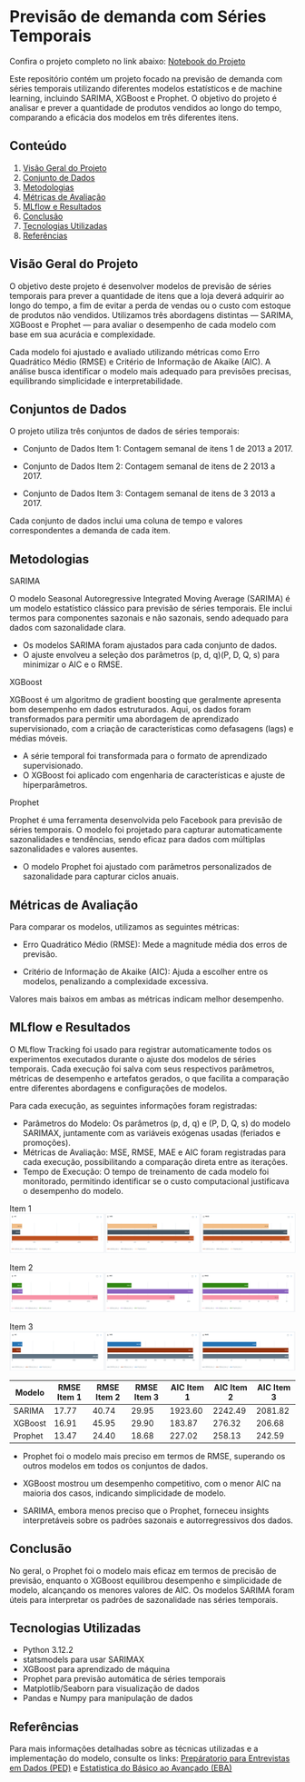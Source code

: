 # Previsão de demanda com Séries Temporais

Confira o projeto completo no link abaixo:
[Notebook do Projeto](https://github.com/WiiniSilva/Previsao_de_Demanda/blob/main/Notebook/Previsão_Demanda.ipynb)

Este repositório contém um projeto focado na previsão de demanda com séries temporais utilizando diferentes modelos estatísticos e de machine learning, incluindo SARIMA, XGBoost e Prophet. O objetivo do projeto é analisar e prever a quantidade de produtos vendidos ao longo do tempo, comparando a eficácia dos modelos em três diferentes itens.


## Conteúdo

1. [Visão Geral do Projeto](#Visão-Geral-do-Projeto)
2. [Conjunto de Dados](#Conjunto-de-Dados)
3. [Metodologias](#Metodologias)
4. [Métricas de Avaliação](#Métricas-de-Avaliação)
5. [MLflow e Resultados](#MLflow-e-Resultados)
6. [Conclusão](#Conclusão)
7. [Tecnologias Utilizadas](#Tecnologias-Utilizadas)
8. [Referências](#referências)

## Visão Geral do Projeto

O objetivo deste projeto é desenvolver modelos de previsão de séries temporais para prever a quantidade de itens que a loja deverá adquirir ao longo do tempo, a fim de evitar a perda de vendas ou o custo com estoque de produtos não vendidos. Utilizamos três abordagens distintas — SARIMA, XGBoost e Prophet — para avaliar o desempenho de cada modelo com base em sua acurácia e complexidade.

Cada modelo foi ajustado e avaliado utilizando métricas como Erro Quadrático Médio (RMSE) e Critério de Informação de Akaike (AIC). A análise busca identificar o modelo mais adequado para previsões precisas, equilibrando simplicidade e interpretabilidade.

## Conjuntos de Dados

O projeto utiliza três conjuntos de dados de séries temporais:

* Conjunto de Dados Item 1: Contagem semanal de itens 1 de 2013 a 2017.

* Conjunto de Dados Item 2: Contagem semanal de itens de 2 2013 a 2017.

* Conjunto de Dados Item 3: Contagem semanal de itens de 3 2013 a 2017.

Cada conjunto de dados inclui uma coluna de tempo e valores correspondentes a demanda de cada item.

## Metodologias

SARIMA

O modelo Seasonal Autoregressive Integrated Moving Average (SARIMA) é um modelo estatístico clássico para previsão de séries temporais. Ele inclui termos para componentes sazonais e não sazonais, sendo adequado para dados com sazonalidade clara.

* Os modelos SARIMA foram ajustados para cada conjunto de dados.
* O ajuste envolveu a seleção dos parâmetros (p, d, q)(P, D, Q, s) para minimizar o AIC e o RMSE.


XGBoost

XGBoost é um algoritmo de gradient boosting que geralmente apresenta bom desempenho em dados estruturados. Aqui, os dados foram transformados para permitir uma abordagem de aprendizado supervisionado, com a criação de características como defasagens (lags) e médias móveis.

* A série temporal foi transformada para o formato de aprendizado supervisionado.
* O XGBoost foi aplicado com engenharia de características e ajuste de hiperparâmetros.


Prophet

Prophet é uma ferramenta desenvolvida pelo Facebook para previsão de séries temporais. O modelo foi projetado para capturar automaticamente sazonalidades e tendências, sendo eficaz para dados com múltiplas sazonalidades e valores ausentes.

* O modelo Prophet foi ajustado com parâmetros personalizados de sazonalidade para capturar ciclos anuais.

## Métricas de Avaliação

Para comparar os modelos, utilizamos as seguintes métricas:

* Erro Quadrático Médio (RMSE): Mede a magnitude média dos erros de previsão.

* Critério de Informação de Akaike (AIC): Ajuda a escolher entre os modelos, penalizando a complexidade excessiva.

Valores mais baixos em ambas as métricas indicam melhor desempenho.

## MLflow e Resultados

O MLflow Tracking foi usado para registrar automaticamente todos os experimentos executados durante o ajuste dos modelos de séries temporais. Cada execução foi salva com seus respectivos parâmetros, métricas de desempenho e artefatos gerados, o que facilita a comparação entre diferentes abordagens e configurações de modelos.

Para cada execução, as seguintes informações foram registradas:
* Parâmetros do Modelo: Os parâmetros (p, d, q) e (P, D, Q, s) do modelo SARIMAX, juntamente com as variáveis exógenas usadas (feriados e promoções).
* Métricas de Avaliação: MSE, RMSE, MAE e AIC foram registradas para cada execução, possibilitando a comparação direta entre as iterações.
* Tempo de Execução: O tempo de treinamento de cada modelo foi monitorado, permitindo identificar se o custo computacional justificava o desempenho do modelo.

Item 1
![Item 1](Imagens/Item_1.png)

Item 2
![Item 2](Imagens/Item_2.png)

Item 3
![Item 3](Imagens/Item_3.png)

| Modelo   | RMSE Item 1 | RMSE Item 2 | RMSE Item 3 | AIC Item 1 | AIC Item 2 | AIC Item 3 |
|----------|-------------|-------------|-------------|------------|------------|------------|
| SARIMA   | 17.77       | 40.74       | 29.95       | 1923.60    | 2242.49    | 2081.82    |
| XGBoost  | 16.91       | 45.95       | 29.90       | 183.87     | 276.32     | 206.68     |
| Prophet  | 13.47       | 24.40       | 18.68       | 227.02     | 258.13     | 242.59     |

* Prophet foi o modelo mais preciso em termos de RMSE, superando os outros modelos em todos os conjuntos de dados.

* XGBoost mostrou um desempenho competitivo, com o menor AIC na maioria dos casos, indicando simplicidade de modelo.

* SARIMA, embora menos preciso que o Prophet, forneceu insights interpretáveis sobre os padrões sazonais e autorregressivos dos dados.

## Conclusão

No geral, o Prophet foi o modelo mais eficaz em termos de precisão de previsão, enquanto o XGBoost equilibrou desempenho e simplicidade de modelo, alcançando os menores valores de AIC. Os modelos SARIMA foram úteis para interpretar os padrões de sazonalidade nas séries temporais.


## Tecnologias Utilizadas

* Python 3.12.2
* statsmodels para usar SARIMAX
* XGBoost para aprendizado de máquina
* Prophet para previsão automática de séries temporais
* Matplotlib/Seaborn para visualização de dados
* Pandas e Numpy para manipulação de dados

## Referências

Para mais informações detalhadas sobre as técnicas utilizadas e a implementação do modelo, consulte os links: [Prepáratorio para Entrevistas em Dados (PED)](https://renatabiaggi.com/ped/)
 e [Estatistica do Básico ao Avançado (EBA)](https://renatabiaggi.com/eba/)
